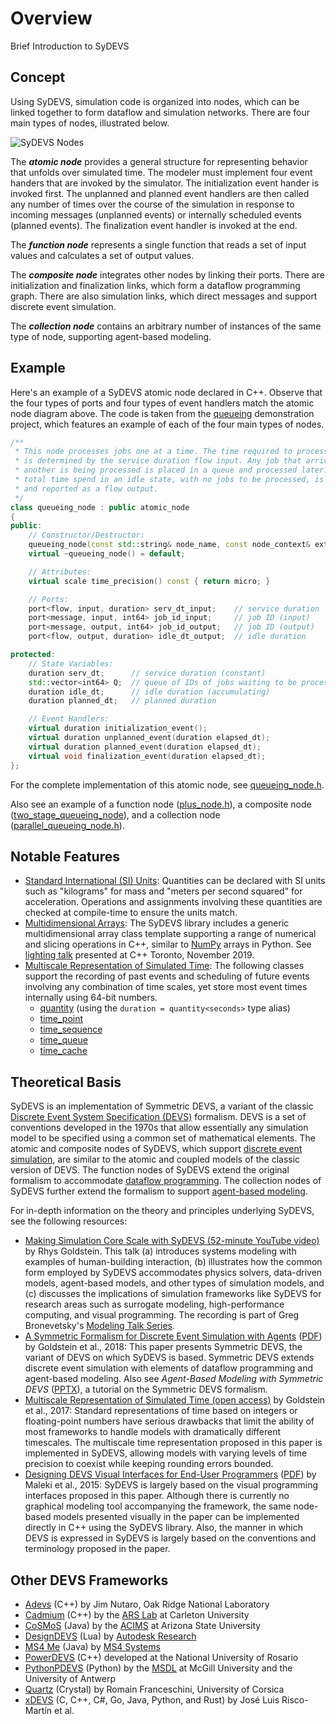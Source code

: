 # Overview

Brief Introduction to SyDEVS

## Concept

Using SyDEVS, simulation code is organized into nodes, which can be linked together to form dataflow and simulation networks. There are four main types of nodes, illustrated below.

![SyDEVS Nodes](doc/images/sydevs_nodes.png "The four main types of SyDEVS nodes")

The ***atomic node*** provides a general structure for representing behavior that unfolds over simulated time. The modeler must implement four event handers that are invoked by the simulator. The initialization event hander is invoked first. The unplanned and planned event handlers are then called any number of times over the course of the simulation in response to incoming messages (unplanned events) or internally scheduled events (planned events). The finalization event handler is invoked at the end.

The ***function node*** represents a single function that reads a set of input values and calculates a set of output values.

The ***composite node*** integrates other nodes by linking their ports. There are initialization and finalization links, which form a dataflow programming graph. There are also simulation links, which direct messages and support discrete event simulation.

The ***collection node*** contains an arbitrary number of instances of the same type of node, supporting agent-based modeling.

## Example

Here's an example of a SyDEVS atomic node declared in C++. Observe that the four types of ports and four types of event handlers match the atomic node diagram above. The code is taken from the [queueing](https://github.com/Autodesk/sydevs/tree/master/src/examples/demo/queueing) demonstration project, which features an example of each of the four main types of nodes.

```cpp
/**
 * This node processes jobs one at a time. The time required to process a job
 * is determined by the service duration flow input. Any job that arrives while
 * another is being processed is placed in a queue and processed later. The
 * total time spend in an idle state, with no jobs to be processed, is tracked
 * and reported as a flow output.
 */
class queueing_node : public atomic_node
{
public:
    // Constructor/Destructor:
    queueing_node(const std::string& node_name, const node_context& external_context);
    virtual ~queueing_node() = default;

    // Attributes:
    virtual scale time_precision() const { return micro; }

    // Ports:
    port<flow, input, duration> serv_dt_input;    // service duration
    port<message, input, int64> job_id_input;     // job ID (input)
    port<message, output, int64> job_id_output;   // job ID (output)
    port<flow, output, duration> idle_dt_output;  // idle duration

protected:
    // State Variables:
    duration serv_dt;      // service duration (constant)
    std::vector<int64> Q;  // queue of IDs of jobs waiting to be processed
    duration idle_dt;      // idle duration (accumulating)
    duration planned_dt;   // planned duration

    // Event Handlers:
    virtual duration initialization_event();
    virtual duration unplanned_event(duration elapsed_dt);
    virtual duration planned_event(duration elapsed_dt);
    virtual void finalization_event(duration elapsed_dt);
};
```

For the complete implementation of this atomic node, see [queueing_node.h](https://github.com/Autodesk/sydevs/blob/master/src/examples/demo/queueing/queueing_node.h).

Also see an example of a function node ([plus_node.h](https://github.com/Autodesk/sydevs/blob/master/src/examples/demo/queueing/plus_node.h)), a composite node ([two_stage_queueing_node](https://github.com/Autodesk/sydevs/blob/master/src/examples/demo/queueing/two_stage_queueing_node.h)), and a collection node ([parallel_queueing_node.h](https://github.com/Autodesk/sydevs/blob/master/src/examples/demo/queueing/parallel_queueing_node.h)).

## Notable Features

- [Standard International (SI) Units](doc/html/classsydevs_1_1quantity.html#details): Quantities can be declared with SI units such as "kilograms" for mass and "meters per second squared" for acceleration. Operations and assignments involving these quantities are checked at compile-time to ensure the units match.
- [Multidimensional Arrays](doc/html/classsydevs_1_1arraynd.html#details): The SyDEVS library includes a generic multidimensional array class template supporting a range of numerical and slicing operations in C++, similar to [NumPy](http://www.numpy.org/) arrays in Python. See [lighting talk](https://www.youtube.com/watch?v=AX0BPjAvtCA&list=PL3X5olGbPMynKd3IhAFFfVE1sTyMS41pT) presented at C++ Toronto, November 2019.
- [Multiscale Representation of Simulated Time](http://journals.sagepub.com/eprint/mIKXDU2UtbJUjPZ8kupv/full): The following classes support the recording of past events and scheduling of future events involving any combination of time scales, yet store most event times internally using 64-bit numbers.
  - [quantity](https://autodesk.github.io/sydevs/doc/html/classsydevs_1_1quantity.html) (using the `duration = quantity<seconds>` type alias)
  - [time_point](https://autodesk.github.io/sydevs/doc/html/classsydevs_1_1time__point.html#details)
  - [time_sequence](https://autodesk.github.io/sydevs/doc/html/classsydevs_1_1time__sequence.html#details)
  - [time_queue](https://autodesk.github.io/sydevs/doc/html/classsydevs_1_1time__queue.html#details)
  - [time_cache](https://autodesk.github.io/sydevs/doc/html/classsydevs_1_1time__cache.html#details)

## Theoretical Basis

SyDEVS is an implementation of Symmetric DEVS, a variant of the classic [Discrete Event System Specification (DEVS)](https://en.wikipedia.org/wiki/DEVS) formalism. DEVS is a set of conventions developed in the 1970s that allow essentially any simulation model to be specified using a common set of mathematical elements. The atomic and composite nodes of SyDEVS, which support [discrete event simulation](https://en.wikipedia.org/wiki/Discrete_event_simulation), are similar to the atomic and coupled models of the classic version of DEVS. The function nodes of SyDEVS extend the original formalism to accommodate [dataflow programming](https://en.wikipedia.org/wiki/Dataflow_programming). The collection nodes of SyDEVS further extend the formalism to support [agent-based modeling](https://en.wikipedia.org/wiki/Agent-based_model).

For in-depth information on the theory and principles underlying SyDEVS, see the following resources:

- [Making Simulation Core Scale with SyDEVS (52-minute YouTube video)](https://www.youtube.com/watch?v=HWlk6JplGG8) by Rhys Goldstein. This talk (a) introduces systems modeling with examples of human-building interaction, (b) illustrates how the common form employed by SyDEVS accommodates physics solvers, data-driven models, agent-based models, and other types of simulation models, and (c) discusses the implications of simulation frameworks like SyDEVS for research areas such as surrogate modeling, high-performance computing, and visual programming. The recording is part of Greg Bronevetsky's [Modeling Talk Series](https://www.youtube.com/playlist?list=PLR85n_30XpJQzviQY5zzVhM5xxHBxpWo_).
- [A Symmetric Formalism for Discrete Event Simulation with Agents](https://www.research.autodesk.com/publications/a-symmetric-formalism-for-discrete-event-simulation-with-agents) ([PDF](doc/downloads/Goldstein__Symmetric_Formalism__2018-08-03_1100.pdf)) by Goldstein et al., 2018: This paper presents Symmetric DEVS, the variant of DEVS on which SyDEVS is based. Symmetric DEVS extends discrete event simulation with elements of dataflow programming and agent-based modeling. Also see *Agent-Based Modeling with Symmetric DEVS* ([PPTX](doc/downloads/AgentBasedSyDEVS_Tutorial.pptx)), a tutorial on the Symmetric DEVS formalism.
- [Multiscale Representation of Simulated Time (open access)](https://journals.sagepub.com/eprint/mIKXDU2UtbJUjPZ8kupv/full) by Goldstein et al., 2017: Standard representations of time based on integers or floating-point numbers have serious drawbacks that limit the ability of most frameworks to handle models with dramatically different timescales. The multiscale time representation proposed in this paper is implemented in SyDEVS, allowing models with varying levels of time precision to coexist while keeping rounding errors bounded.
- [Designing DEVS Visual Interfaces for End-User Programmers](https://www.research.autodesk.com/publications/designing-devs-visual-interfaces-for-end-user-programmers) ([PDF](doc/downloads/Maleki__Designing_DEVS__2015-08-13.pdf)) by Maleki et al., 2015: SyDEVS is largely based on the visual programming interfaces proposed in this paper. Although there is currently no graphical modeling tool accompanying the framework, the same node-based models presented visually in the paper can be implemented directly in C++ using the SyDEVS library. Also, the manner in which DEVS is expressed in SyDEVS is largely based on the conventions and terminology proposed in the paper.

## Other DEVS Frameworks

- [Adevs](https://web.ornl.gov/~nutarojj/adevs/) (C++) by Jim Nutaro, Oak Ridge National Laboratory
- [Cadmium](https://github.com/SimulationEverywhere/cadmium) (C++) by the [ARS Lab](https://cell-devs.sce.carleton.ca/) at Carleton University
- [CoSMoS](https://acims.asu.edu/software/cosmos/) (Java) by the [ACIMS](https://acims.asu.edu/) at Arizona State University
- [DesignDEVS](http://simaud.org/resources.php#software) (Lua) by [Autodesk Research](https://research.autodesk.com/)
- [MS4 Me](http://www.ms4systems.com/pages/ms4me.php) (Java) by [MS4 Systems](http://www.ms4systems.com/pages/main.php)
- [PowerDEVS](https://sourceforge.net/projects/powerdevs/) (C++) developed at the National University of Rosario
- [PythonPDEVS](http://msdl.cs.mcgill.ca/projects/DEVS/PythonPDEVS) (Python) by the [MSDL](http://msdl.cs.mcgill.ca/) at McGill University and the University of Antwerp
- [Quartz](https://github.com/RomainFranceschini/quartz) (Crystal) by Romain Franceschini, University of Corsica
- [xDEVS](https://github.com/iscar-ucm/xdevs) (C, C++, C#, Go, Java, Python, and Rust) by José Luis Risco-Martín et al.

